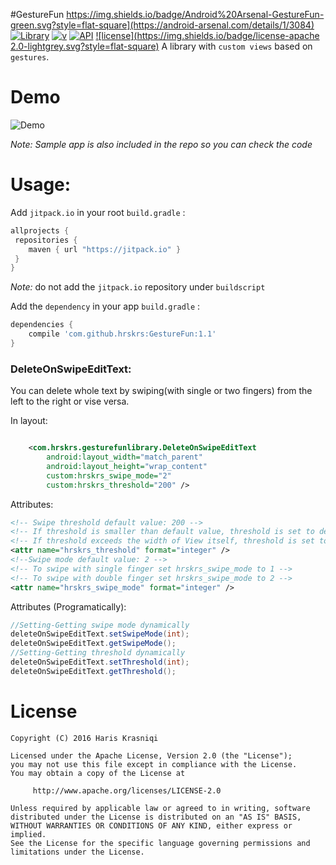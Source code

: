 #GestureFun    https://img.shields.io/badge/Android%20Arsenal-GestureFun-green.svg?style=flat-square](https://android-arsenal.com/details/1/3084) [![Library](https://img.shields.io/badge/Library-GestureFun-blue.svg?style=flat-square)](https://github.com/hrskrs/GestureFun) [![v](https://img.shields.io/badge/v-1.1-blue.svg?style=flat-square)](https://github.com/hrskrs/GestureFun/releases/tag/1.0) [![API](https://img.shields.io/badge/API-10%2B-brightgreen.svg?style=flat-square)](https://android-arsenal.com/api?level=10) [![license](https://img.shields.io/badge/license-apache 2.0-lightgrey.svg?style=flat-square)](http://www.apache.org/licenses/LICENSE-2.0.html)
A library with `custom views` based on `gestures`.

# Demo

 ![Demo](demo.gif)

_Note: Sample app is also included in the repo so you can check the code_


#  Usage:

Add `jitpack.io` in your root `build.gradle` :
```groovy
allprojects {
 repositories {
    maven { url "https://jitpack.io" }
 }
}
```
_Note:_ do not add the `jitpack.io` repository under `buildscript`

Add the `dependency` in your app `build.gradle` :
```groovy
dependencies {
    compile 'com.github.hrskrs:GestureFun:1.1'
}
```

### DeleteOnSwipeEditText:
You can delete whole text by swiping(with single or two fingers) from the left to the right or vise versa. 

In layout:

``` xml

    <com.hrskrs.gesturefunlibrary.DeleteOnSwipeEditText
        android:layout_width="match_parent"
        android:layout_height="wrap_content"
        custom:hrskrs_swipe_mode="2"
        custom:hrskrs_threshold="200" />
```

Attributes:
``` xml
<!-- Swipe threshold default value: 200 -->
<!-- If threshold is smaller than default value, threshold is set to default one -->
<!-- If threshold exceeds the width of View itself, threshold is set to View width - 100px(DEFAULT_PADDING) -->
<attr name="hrskrs_threshold" format="integer" /> 
<!--Swipe mode default value: 2 -->
<!-- To swipe with single finger set hrskrs_swipe_mode to 1 -->
<!-- To swipe with double finger set hrskrs_swipe_mode to 2 -->
<attr name="hrskrs_swipe_mode" format="integer" />
```

Attributes (Programatically):

```java
//Setting-Getting swipe mode dynamically
deleteOnSwipeEditText.setSwipeMode(int);
deleteOnSwipeEditText.getSwipeMode();
//Setting-Getting threshold dynamically
deleteOnSwipeEditText.setThreshold(int);
deleteOnSwipeEditText.getThreshold();
```
	
# License

    Copyright (C) 2016 Haris Krasniqi

    Licensed under the Apache License, Version 2.0 (the "License");
    you may not use this file except in compliance with the License.
    You may obtain a copy of the License at

         http://www.apache.org/licenses/LICENSE-2.0

    Unless required by applicable law or agreed to in writing, software
    distributed under the License is distributed on an "AS IS" BASIS,
    WITHOUT WARRANTIES OR CONDITIONS OF ANY KIND, either express or implied.
    See the License for the specific language governing permissions and
    limitations under the License.
